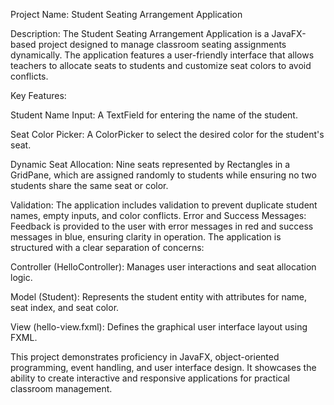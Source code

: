 Project Name: Student Seating Arrangement Application

Description:
The Student Seating Arrangement Application is a JavaFX-based project designed to manage classroom seating assignments dynamically. The application features a user-friendly interface that allows teachers to allocate seats to students and customize seat colors to avoid conflicts.

Key Features:

Student Name Input: A TextField for entering the name of the student.

Seat Color Picker: A ColorPicker to select the desired color for the student's seat.

Dynamic Seat Allocation: Nine seats represented by Rectangles in a GridPane, which are assigned randomly to students while ensuring no two students share the same seat or color.

Validation: The application includes validation to prevent duplicate student names, empty inputs, and color conflicts.
Error and Success Messages: Feedback is provided to the user with error messages in red and success messages in blue, ensuring clarity in operation.
The application is structured with a clear separation of concerns:

Controller (HelloController): Manages user interactions and seat allocation logic.

Model (Student): Represents the student entity with attributes for name, seat index, and seat color.

View (hello-view.fxml): Defines the graphical user interface layout using FXML.

This project demonstrates proficiency in JavaFX, object-oriented programming, event handling, and user interface design. It showcases the ability to create interactive and responsive applications for practical classroom management.

